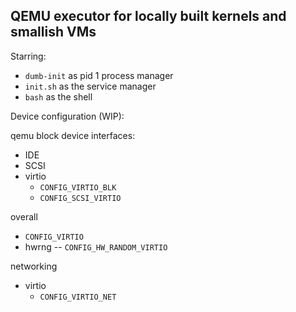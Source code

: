 QEMU executor for locally built kernels and smallish VMs
--------------------------------------------------------

Starring:

* `dumb-init` as pid 1 process manager
* `init.sh` as the service manager
* `bash` as the shell

Device configuration (WIP):

qemu block device interfaces:

* IDE
* SCSI
* virtio
  * `CONFIG_VIRTIO_BLK`
  * `CONFIG_SCSI_VIRTIO`

overall
  * `CONFIG_VIRTIO`
  * hwrng -- `CONFIG_HW_RANDOM_VIRTIO`

networking
* virtio
  * `CONFIG_VIRTIO_NET`
